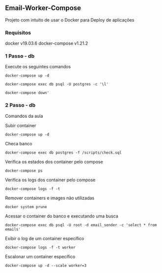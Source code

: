 ## Email-Worker-Compose

Projeto com intuito de usar o Docker para Deploy de aplicações 

### Requisitos 
docker v19.03.6
docker-compose v1.21.2

### 1 Passo - db

Execute os seguintes comandos

```
docker-compose up -d
```
```
docker-compose exec db psql -U postgres -c '\l'
```
```
docker-compose down'
```

### 2 Passo - db 

Comandos da aula

Subir container
```
docker-compose up -d
```

Checa banco 
```
docker-compose exec db postgres -f /scripts/check.sql
```

Verifica os estados dos container pelo compose
```
docker-compose ps
```

Verifica os logs dos container pelo compose
```
docker-compose logs -f -t
```

Remover containers e images não utilizadas
```
docker system prune
```

Acessar o container do banco e executando uma busca 
```
docker-compose exec db psql -U root -d email_sender -c 'select * from emails'
```

Exibir o log de um container específico
```
docker-compose logs -f -t worker
```

Escalonar um container específico 
```
docker-compose up -d --scale worker=3
```
